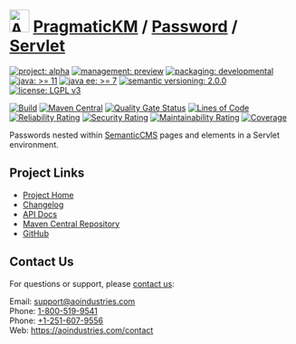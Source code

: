 # [<img src="ao-logo.png" alt="AO Logo" width="35" height="40">](https://github.com/ao-apps) [PragmaticKM](https://github.com/ao-apps/pragmatickm) / [Password](https://github.com/ao-apps/pragmatickm-password) / [Servlet](https://github.com/ao-apps/pragmatickm-password-servlet)

[![project: alpha](https://pragmatickm.com/ao-badges/project-alpha.svg)](https://aoindustries.com/life-cycle#project-alpha)
[![management: preview](https://pragmatickm.com/ao-badges/management-preview.svg)](https://aoindustries.com/life-cycle#management-preview)
[![packaging: developmental](https://pragmatickm.com/ao-badges/packaging-developmental.svg)](https://aoindustries.com/life-cycle#packaging-developmental)  
[![java: &gt;= 11](https://pragmatickm.com/ao-badges/java-11.svg)](https://docs.oracle.com/en/java/javase/11/)
[![java ee: &gt;= 7](https://pragmatickm.com/ao-badges/javaee-7.svg)](https://docs.oracle.com/javaee/7/)
[![semantic versioning: 2.0.0](https://pragmatickm.com/ao-badges/semver-2.0.0.svg)](http://semver.org/spec/v2.0.0.html)
[![license: LGPL v3](https://pragmatickm.com/ao-badges/license-lgpl-3.0.svg)](https://www.gnu.org/licenses/lgpl-3.0)

[![Build](https://github.com/ao-apps/pragmatickm-password-servlet/workflows/Build/badge.svg?branch=master)](https://github.com/ao-apps/pragmatickm-password-servlet/actions?query=workflow%3ABuild)
[![Maven Central](https://maven-badges.herokuapp.com/maven-central/com.pragmatickm/pragmatickm-password-servlet/badge.svg)](https://maven-badges.herokuapp.com/maven-central/com.pragmatickm/pragmatickm-password-servlet)
[![Quality Gate Status](https://sonarcloud.io/api/project_badges/measure?branch=master&project=com.pragmatickm%3Apragmatickm-password-servlet&metric=alert_status)](https://sonarcloud.io/dashboard?branch=master&id=com.pragmatickm%3Apragmatickm-password-servlet)
[![Lines of Code](https://sonarcloud.io/api/project_badges/measure?branch=master&project=com.pragmatickm%3Apragmatickm-password-servlet&metric=ncloc)](https://sonarcloud.io/component_measures?branch=master&id=com.pragmatickm%3Apragmatickm-password-servlet&metric=ncloc)  
[![Reliability Rating](https://sonarcloud.io/api/project_badges/measure?branch=master&project=com.pragmatickm%3Apragmatickm-password-servlet&metric=reliability_rating)](https://sonarcloud.io/component_measures?branch=master&id=com.pragmatickm%3Apragmatickm-password-servlet&metric=Reliability)
[![Security Rating](https://sonarcloud.io/api/project_badges/measure?branch=master&project=com.pragmatickm%3Apragmatickm-password-servlet&metric=security_rating)](https://sonarcloud.io/component_measures?branch=master&id=com.pragmatickm%3Apragmatickm-password-servlet&metric=Security)
[![Maintainability Rating](https://sonarcloud.io/api/project_badges/measure?branch=master&project=com.pragmatickm%3Apragmatickm-password-servlet&metric=sqale_rating)](https://sonarcloud.io/component_measures?branch=master&id=com.pragmatickm%3Apragmatickm-password-servlet&metric=Maintainability)
[![Coverage](https://sonarcloud.io/api/project_badges/measure?branch=master&project=com.pragmatickm%3Apragmatickm-password-servlet&metric=coverage)](https://sonarcloud.io/component_measures?branch=master&id=com.pragmatickm%3Apragmatickm-password-servlet&metric=Coverage)

Passwords nested within [SemanticCMS](https://github.com/ao-apps/semanticcms) pages and elements in a Servlet environment.

## Project Links
* [Project Home](https://pragmatickm.com/password/servlet/)
* [Changelog](https://pragmatickm.com/password/servlet/changelog)
* [API Docs](https://pragmatickm.com/password/servlet/apidocs/)
* [Maven Central Repository](https://central.sonatype.com/search?namespace=com.pragmatickm&q=a%3Apragmatickm-password-servlet)
* [GitHub](https://github.com/ao-apps/pragmatickm-password-servlet)

## Contact Us
For questions or support, please [contact us](https://aoindustries.com/contact):

Email: [support@aoindustries.com](mailto:support@aoindustries.com)  
Phone: [1-800-519-9541](tel:1-800-519-9541)  
Phone: [+1-251-607-9556](tel:+1-251-607-9556)  
Web: https://aoindustries.com/contact
